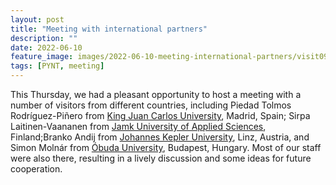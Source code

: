 ```yaml
---
layout: post
title: "Meeting with international partners"
description: ""
date: 2022-06-10
feature_image: images/2022-06-10-meeting-international-partners/visit090622.jpg
tags: [PYNT, meeting]
---
```


This Thursday, we had a pleasant opportunity to host a meeting with a number of visitors from different countries, including Piedad Tolmos Rodríguez-Piñero from [King Juan Carlos University](https://en.urjc.es/), Madrid, Spain; Sirpa Laitinen-Vaananen from [Jamk University of Applied Sciences](https://www.jamk.fi/en), Finland;Branko Andij from [Johannes Kepler University](https://www.jku.at/en), Linz, Austria, and Simon Molnár from [Óbuda University](https://uni-obuda.hu/main-page/), Budapest, Hungary.  Most of our staff were also there, resulting in a lively discussion and some ideas for future cooperation.
